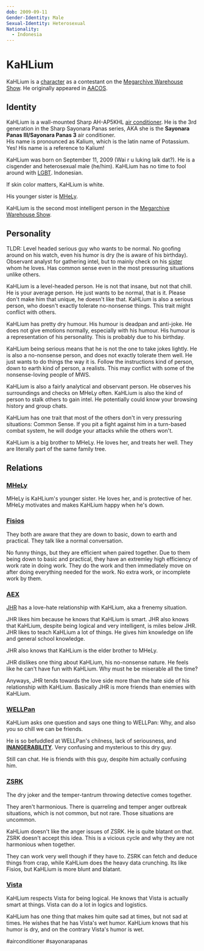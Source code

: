 ```yaml
---
dob: 2009-09-11
Gender-Identity: Male
Sexual-Identity: Heterosexual
Nationality:
  - Indonesia
---
```

# KaHLium

KaHLium is a [character](Characters.md) as a contestant on the [Megarchive Warehouse Show](../../../Megarchive%20Warehouse%20Show/Megarchive%20Warehouse%20Show.md). He originally appeared in [AACOS](../../../Megarchive%20Warehouse%20Show/AACOS.md).

## Identity

KaHLium is a wall-mounted Sharp AH-AP5KHL [air conditioner](../../Species/Air%20Conditioners.md). He is the 3rd generation in the Sharp Sayonara Panas series, AKA she is the **Sayonara Panas III/Sayonara Panas 3** air conditioner.  
His name is pronounced as Kalium, which is the latin name of Potassium. Yes! His name is a reference to Kalium!

KaHLium was born on September 11, 2009 (Wai r u luking laik dat?). He is a cisgender and heterosexual male (he/him). KaHLium has no time to fool around with [LGBT](void:Lick-Guys-BooTyhole). Indonesian.

If skin color matters, KaHLium is white.

His younger sister is [MHeLy](MHeLy.md).

KaHLium is the second most intelligent person in the [Megarchive Warehouse Show](Megarchive%20Warehouse%20Show.md).

## Personality

TLDR: Level headed serious guy who wants to be normal. No goofing around on his watch, even his humor is dry (he is aware of his birthday). Observant analyst for gathering intel, but to mainly check on his [sister](MHeLy.md) whom he loves. Has common sense even in the most pressuring situations unlike others.

KaHLium is a level-headed person. He is not that insane, but not that chill. He is your average person. He just wants to be normal, that is it. Please don't make him that unique, he doesn't like that. KaHLium is also a serious person, who doesn't exactly tolerate no-nonsense things. This trait might conflict with others.

KaHLium has pretty dry humour. His humour is deadpan and anti-joke. He does not give emotions normally, especially with his humour. His humour is a representation of his personality. This is probably due to his birthday.

KaHLium being serious means that he is not the one to take jokes lightly. He is also a no-nonsense person, and does not exactly tolerate them well. He just wants to do things the way it is. Follow the instructions kind of person, down to earth kind of person, a realists. This may conflict with some of the nonsense-loving people of MWS.

KaHLium is also a fairly analytical and observant person. He observes his surroundings and checks on MHeLy often. KaHLium is also the kind of person to stalk others to gain intel. He potentially could know your browsing history and group chats.

KaHLium has one trait that most of the others don't in very pressuring situations: Common Sense. If you pit a fight against him in a turn-based combat system, he will dodge your attacks while the others won't.

KaHLium is a big brother to MHeLy. He loves her, and treats her well. They are literally part of the same family tree.

## Relations

### [MHeLy](MHeLy.md)

MHeLy is KaHLium's younger sister. He loves her, and is protective of her. MHeLy motivates and makes KaHLium happy when he's down.

### [Fisios](Fisios.md)
They both are aware that they are down to basic, down to earth and practical. They talk like a normal conversation.

No funny things, but they are efficient when paired together. Due to them being down to basic and practical, they have an extremley high efficiency of work rate in doing work. They do the work and then immediately move on after doing everything needed for the work. No extra work, or incomplete work by them.

### [AEX](AEX/AEX.md)
[JHR](AEX/AEX.md#JHR) has a love-hate relationship with KaHLium, aka a frenemy situation. 

JHR likes him because he knows that KaHLium is smart. JHR also knows that KaHLium, despite being logical and very intelligent, is miles below JHR. JHR likes to teach KaHLium a lot of things. He gives him knowledge on life and general school knowledge.

JHR also knows that KaHLium is the elder brother to MHeLy. 

JHR dislikes one thing about KaHLium, his no-nonsense nature. He feels like he can't have fun with KaHLium. Why must he be miserable all the time?

Anyways, JHR tends towards the love side more than the hate side of his relationship with KaHLium. Basically JHR is more friends than enemies with KaHLium.

### [WELLPan](WELLPan.md)
KaHLium asks one question and says one thing to WELLPan: Why, and also you so chill we can be friends.

He is so befuddled at WELLPan's chilness, lack of seriousness, and [**INANGERABILITY**](void:made-up-word-for-cannot-be-angered). Very confusing and mysterious to this dry guy.

Still can chat. He is friends with this guy, despite him actually confusing him.

### [ZSRK](ZSRK.md)
The dry joker and the temper-tantrum throwing detective comes together.

They aren't harmonious. There is quarreling and temper anger outbreak situations, which is not common, but not rare. Those situations are uncommon.

KaHLium doesn't like the anger issues of ZSRK. He is quite blatant on that. ZSRK doesn't accept this idea. This is a vicious cycle and why they are not harmonious when together.

They can work very well though if they have to. ZSRK can fetch and deduce things from crap, while KaHLium does the heavy data crunching. Its like Fisios, but KaHLium is more blunt and blatant.

### [Vista](Vista.md)
KaHLium respects Vista for being logical. He knows that Vista is actually smart at things. Vista can do a lot in logics and logistics.

KaHLium has one thing that makes him quite sad at times, but not sad at times. He wishes that he has Vista's wet humor. KaHLium knows that his humor is dry, and on the contrary Vista's humor is wet.

#airconditioner #sayonarapanas 